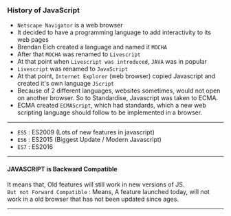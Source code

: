 
### History of JavaScript  

- `Netscape Navigator` is a web browser
- It decided to have a programming language to add interactivity to its web pages
- Brendan Eich created a language and  named it `MOCHA`
- After that `MOCHA` was renamed to `Livescript`
- At that point when `Livescript was introduced`, `JAVA` was in popular
- `Livescript` was renamed to `JavaScript`
- At that point, `Internet Explorer` (web browser) copied Javascript and created it's own language `JScript`
- Because of 2 different languages, websites sometimes, would not open on another browser. So to Standardise, Javascript was taken to ECMA.
- ECMA created `ECMAScript`, which had standards, which a new web scripting language should follow to be implemented in a browser.

---

- `ES5` : ES2009 (Lots of new features in javascript)  
- `ES6` : ES2015 (Biggest Update / Modern Javascript)  
- `ES7` : ES2016  
  
---

#### JAVASCRIPT is Backward Compatible
It means that, Old features will still work in new versions of JS.  
`But not Forward Compatible` : Means, A feature launched today, will not work in a old browser that has not been updated since ages.

---


